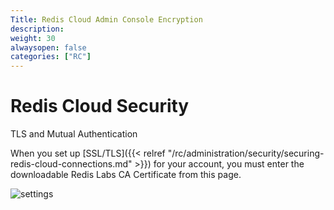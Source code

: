 ```yaml
---
Title: Redis Cloud Admin Console Encryption
description:
weight: 30
alwaysopen: false
categories: ["RC"]
---
```


# Redis Cloud Security
TLS and Mutual Authentication

When you set up [SSL/TLS]({{< relref "/rc/administration/security/securing-redis-cloud-connections.md" >}}) for your account,
you must enter the downloadable Redis Labs CA Certificate from this page.

![settings](/images/rc/settings.png)
